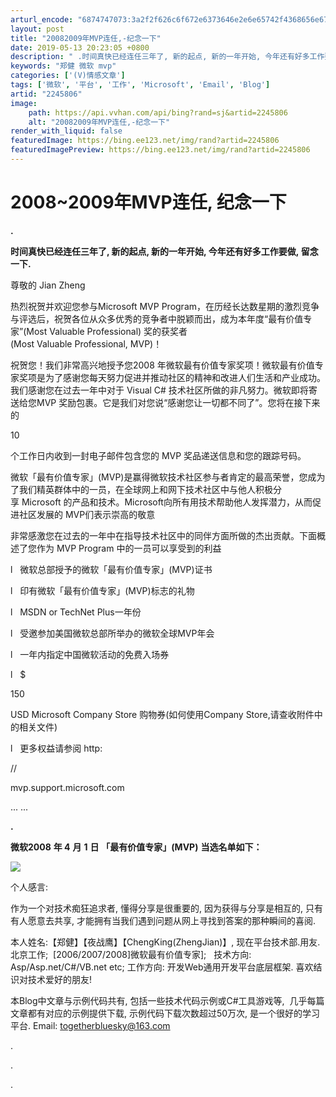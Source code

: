 ```yaml
---
arturl_encode: "6874747073:3a2f2f626c6f672e6373646e2e6e65742f4368656e674b696e:672f61727469636c652f64657461696c732f32323435383036"
layout: post
title: "20082009年MVP连任,-纪念一下"
date: 2019-05-13 20:23:05 +0800
description: " .时间真快已经连任三年了, 新的起点, 新的一年开始, 今年还有好多工作要做, 留念一下. 尊敬的"
keywords: "郑健 微软 mvp"
categories: ['(V)情感文章']
tags: ['微软', '平台', '工作', 'Microsoft', 'Email', 'Blog']
artid: "2245806"
image:
    path: https://api.vvhan.com/api/bing?rand=sj&artid=2245806
    alt: "20082009年MVP连任,-纪念一下"
render_with_liquid: false
featuredImage: https://bing.ee123.net/img/rand?artid=2245806
featuredImagePreview: https://bing.ee123.net/img/rand?artid=2245806
---
```


# 2008~2009年MVP连任, 纪念一下

**.**

**时间真快已经连任三年了, 新的起点, 新的一年开始, 今年还有好多工作要做, 留念一下.**

尊敬的 Jian Zheng
  
  
热烈祝贺并欢迎您参与Microsoft MVP Program，在历经长达数星期的激烈竞争与评选后，祝贺各位从众多优秀的竞争者中脱颖而出，成为本年度“最有价值专家”(Most Valuable Professional) 奖的获奖者(Most Valuable Professional, MVP)！
  
  
祝贺您！我们非常高兴地授予您2008 年微软最有价值专家奖项！微软最有价值专家奖项是为了感谢您每天努力促进并推动社区的精神和改进人们生活和产业成功。我们感谢您在过去一年中对于 Visual C# 技术社区所做的非凡努力。微软即将寄送给您MVP 奖励包裹。它是我们对您说“感谢您让一切都不同了”。您将在接下来的

10

个工作日内收到一封电子邮件包含您的 MVP 奖品递送信息和您的跟踪号码。
  
  
  
微软「最有价值专家」(MVP)是赢得微软技术社区参与者肯定的最高荣誉，您成为了我们精英群体中的一员，在全球网上和网下技术社区中与他人积极分享 Microsoft 的产品和技术。Microsoft向所有用技术帮助他人发挥潜力，从而促进社区发展的 MVP们表示崇高的敬意
  
非常感激您在过去的一年中在指导技术社区中的同伴方面所做的杰出贡献。下面概述了您作为 MVP Program 中的一员可以享受到的利益
  
l   微软总部授予的微软「最有价值专家」(MVP)证书
  
l   印有微软「最有价值专家」(MVP)标志的礼物
  
l   MSDN or TechNet Plus一年份
  
l   受邀参加美国微软总部所举办的微软全球MVP年会
  
l   一年内指定中国微软活动的免费入场券
  
l   $

150

USD Microsoft Company Store 购物券(如何使用Company Store,请查收附件中的相关文件)
  
l   更多权益请参阅 http:

//

mvp.support.microsoft.com

  

  
... ...
  
  
  

**.**

**微软2008**
**年
4**
**月**
**1**
**日**
**「最有价值专家」(MVP)**
**当选名单如下：**

![](https://p-blog.csdn.net/images/p_blog_csdn_net/ChengKing/2008-4-MVP.bmp)

个人感言:

作为一个对技术痴狂追求者, 懂得分享是很重要的, 因为获得与分享是相互的, 只有有人愿意去共享, 才能拥有当我们遇到问题从网上寻找到答案的那种瞬间的喜阅.

本人姓名:【郑健】【夜战鹰】【ChengKing(ZhengJian)】, 现在平台技术部.用友.北京工作;  [2006/2007/2008]微软最有价值专家];   技术方向: Asp/Asp.net/C#/VB.net etc; 工作方向: 开发Web通用开发平台底层框架. 喜欢结识对技术爱好的朋友!

本Blog中文章与示例代码共有, 包括一些技术代码示例或C#工具游戏等,  几乎每篇文章都有对应的示例提供下载, 示例代码下载次数超过50万次, 是一个很好的学习平台. Email:
[togetherbluesky@163.com](mailto:togetherbluesky@163.com)

.

.

.